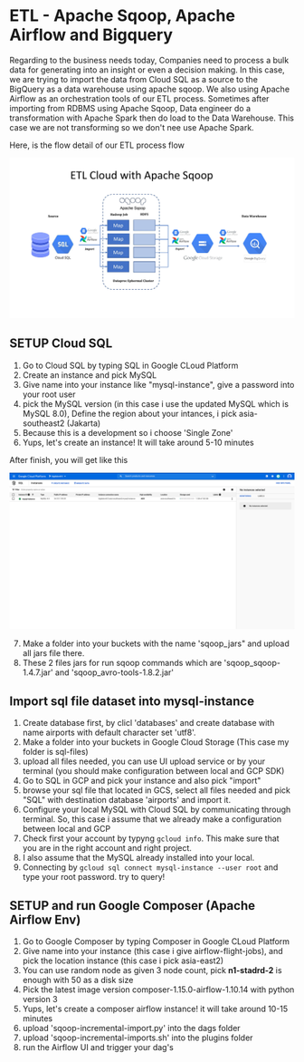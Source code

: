 # ETL - Apache Sqoop, Apache Airflow and Bigquery

Regarding to the business needs today, Companies need to process a bulk data for generating into an insight or even a decision making. In this case, we are trying to import the data from Cloud SQL as a source to the BigQuery as a data warehouse using apache sqoop.
We also using Apache Airflow as an orchestration tools of our ETL process. Sometimes after importing from RDBMS using Apache Sqoop, Data engineer do a transformation with Apache Spark then do load to the Data Warehouse. This case we are not transforming so we don't nee use Apache Spark.

Here, is the flow detail of our ETL process flow

![alt text](https://github.com/rauldatascience/apache-sqoop-dag-cluster/blob/main/figure-resource/sqoop-job.jpg?raw=true)

## SETUP Cloud SQL

1. Go to Cloud SQL by typing SQL in Google CLoud Platform
2. Create an instance and pick MySQL
3. Give name into your instance like "mysql-instance", give a password into your root user
4. pick the MySQL version (in this case i use the updated MySQL which is MySQL 8.0), Define the region about your intances, i pick asia-southeast2 (Jakarta)
5. Because this is a development so i choose 'Single Zone'
6. Yups, let's create an instance! It will take around 5-10 minutes

After finish, you will get like this

![alt text](https://github.com/rauldatascience/apache-sqoop-dag-cluster/blob/main/figure-resource/MySQL-instances.png?raw=true)

7. Make a folder into your buckets with the name 'sqoop_jars" and upload all jars file there. 
8. These 2 files jars for run sqoop commands which are 'sqoop_sqoop-1.4.7.jar' and 'sqoop_avro-tools-1.8.2.jar'

## Import sql file dataset into mysql-instance

1. Create database first, by clicl 'databases' and create database with name airports with default character set 'utf8'.  
2. Make a folder into your buckets in Google Cloud Storage (This case my folder is sql-files)
3. upload all files needed, you can use UI upload service or by your terminal (you should make configuration between local and GCP SDK)
4. Go to SQL in GCP and pick your instance and also pick "import"
5. browse your sql file that located in GCS, select all files needed and pick "SQL" with destination database 'airports' and import it.
6. Configure your local MySQL with Cloud SQL by communicating through terminal. So, this case i assume that we already make a configuration between local and GCP
7. Check first your account by typyng ```gcloud info```. This make sure that you are in the right account and right project.
8. I also assume that the MySQL already installed into your local.
9. Connecting by ```gcloud sql connect mysql-instance --user root``` and type your root password. try to query!

## SETUP and run Google Composer (Apache Airflow Env)

1. Go to Google Composer by typing Composer in Google CLoud Platform
2. Give name into your instance (this case i give airflow-flight-jobs), and pick the location instance (this case i pick asia-east2)
3. You can use random node as given 3 node count, pick **n1-stadrd-2** is enough with 50 as a disk size
4. Pick the latest image version composer-1.15.0-airflow-1.10.14 with python version 3
5. Yups, let's create a composer airflow instance! it will take around 10-15 minutes
6. upload 'sqoop-incremental-import.py' into the dags folder 
7. upload 'sqoop-incremental-imports.sh' into the plugins folder
8. run the Airflow UI and trigger your dag's

